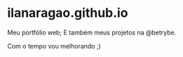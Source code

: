 # ilanaragao.github.io #

Meu portfólio web;
E também meus projetos na @betrybe.

Com o tempo vou melhorando ;)
